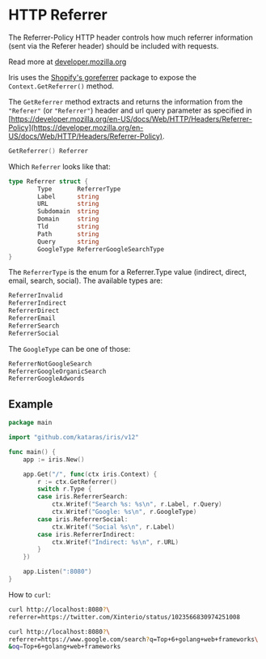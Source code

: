 # HTTP Referrer

The Referrer-Policy HTTP header controls how much referrer information (sent via the Referer header) should be included with requests.

Read more at [developer.mozilla.org](https://developer.mozilla.org/en-US/docs/Web/HTTP/Headers/Referrer-Policy)

Iris uses the [Shopify's goreferrer](https://github.com/Shopify/goreferrer/pull/27) package to expose the `Context.GetReferrer()` method.

The `GetReferrer` method extracts and returns the information from the `"Referer"` (or `"Referrer"`) header and url query parameter as specified in [https://developer.mozilla.org/en-US/docs/Web/HTTP/Headers/Referrer-Policy](https://developer.mozilla.org/en-US/docs/Web/HTTP/Headers/Referrer-Policy).

```go
GetReferrer() Referrer
```

Which `Referrer` looks like that:

```go
type Referrer struct {
        Type       ReferrerType
        Label      string
        URL        string
        Subdomain  string
        Domain     string
        Tld        string         
        Path       string              
        Query      string                 
        GoogleType ReferrerGoogleSearchType
}
```

The `ReferrerType` is the enum for a Referrer.Type value (indirect, direct, email, search, social). The available types are:

```go
ReferrerInvalid
ReferrerIndirect
ReferrerDirect
ReferrerEmail
ReferrerSearch
ReferrerSocial
```

The `GoogleType` can be one of those:

```go
ReferrerNotGoogleSearch
ReferrerGoogleOrganicSearch
ReferrerGoogleAdwords
```

## Example

```go
package main

import "github.com/kataras/iris/v12"

func main() {
    app := iris.New()

    app.Get("/", func(ctx iris.Context) {
        r := ctx.GetReferrer()
        switch r.Type {
        case iris.ReferrerSearch:
            ctx.Writef("Search %s: %s\n", r.Label, r.Query)
            ctx.Writef("Google: %s\n", r.GoogleType)
        case iris.ReferrerSocial:
            ctx.Writef("Social %s\n", r.Label)
        case iris.ReferrerIndirect:
            ctx.Writef("Indirect: %s\n", r.URL)
        }
    })

    app.Listen(":8080")
}
```

How to `curl`:

```bash
curl http://localhost:8080?\
referrer=https://twitter.com/Xinterio/status/1023566830974251008

curl http://localhost:8080?\
referrer=https://www.google.com/search?q=Top+6+golang+web+frameworks\
&oq=Top+6+golang+web+frameworks
```


<!-- slide:break-100 -->
